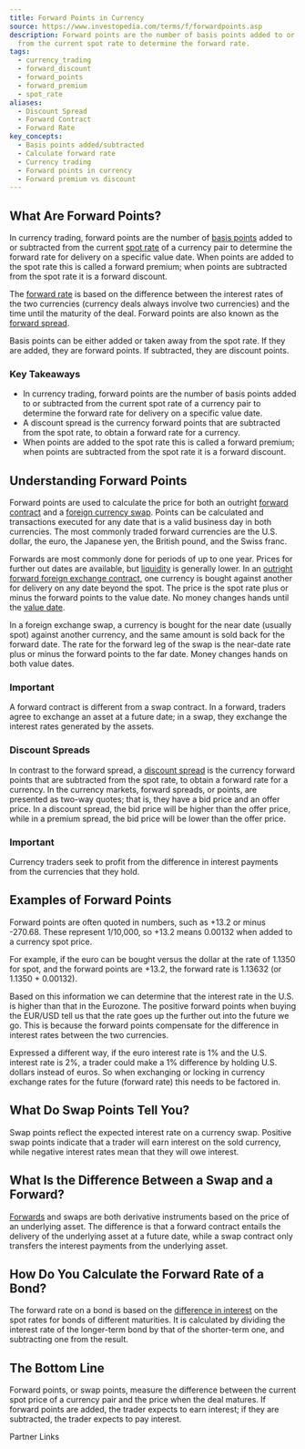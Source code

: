 ```yaml
---
title: Forward Points in Currency
source: https://www.investopedia.com/terms/f/forwardpoints.asp
description: Forward points are the number of basis points added to or subtracted
  from the current spot rate to determine the forward rate.
tags:
  - currency_trading
  - forward_discount
  - forward_points
  - forward_premium
  - spot_rate
aliases:
  - Discount Spread
  - Forward Contract
  - Forward Rate
key_concepts:
  - Basis points added/subtracted
  - Calculate forward rate
  - Currency trading
  - Forward points in currency
  - Forward premium vs discount
---
```



## What Are Forward Points?

In currency trading, forward points are the number of [basis points](https://www.investopedia.com/terms/b/basispoint.asp) added to or subtracted from the current [spot rate](https://www.investopedia.com/terms/s/spot_rate.asp) of a currency pair to determine the forward rate for delivery on a specific value date. When points are added to the spot rate this is called a forward premium; when points are subtracted from the spot rate it is a forward discount.

The [forward rate](https://www.investopedia.com/terms/f/forwardrate.asp) is based on the difference between the interest rates of the two currencies (currency deals always involve two currencies) and the time until the maturity of the deal. Forward points are also known as the [forward spread](https://www.investopedia.com/terms/f/forward-spread.asp).

Basis points can be either added or taken away from the spot rate. If they are added, they are forward points. If subtracted, they are discount points.

### Key Takeaways

- In currency trading, forward points are the number of basis points added to or subtracted from the current spot rate of a currency pair to determine the forward rate for delivery on a specific value date.
- A discount spread is the currency forward points that are subtracted from the spot rate, to obtain a forward rate for a currency.
- When points are added to the spot rate this is called a forward premium; when points are subtracted from the spot rate it is a forward discount.

  

## Understanding Forward Points

Forward points are used to calculate the price for both an outright [forward contract](https://www.investopedia.com/terms/f/forwardcontract.asp) and a [foreign currency swap](https://www.investopedia.com/terms/f/foreign-currency-swaps.asp). Points can be calculated and transactions executed for any date that is a valid business day in both currencies. The most commonly traded forward currencies are the U.S. dollar, the euro, the Japanese yen, the British pound, and the Swiss franc.

Forwards are most commonly done for periods of up to one year. Prices for further out dates are available, but [liquidity](https://www.investopedia.com/terms/l/liquidity.asp) is generally lower. In an [outright forward foreign exchange contract](https://www.investopedia.com/terms/l/leadsandlags.asp), one currency is bought against another for delivery on any date beyond the spot. The price is the spot rate plus or minus the forward points to the value date. No money changes hands until the [value date](https://www.investopedia.com/terms/v/valuedate.asp).

In a foreign exchange swap, a currency is bought for the near date (usually spot) against another currency, and the same amount is sold back for the forward date. The rate for the forward leg of the swap is the near-date rate plus or minus the forward points to the far date. Money changes hands on both value dates.

### Important

A forward contract is different from a swap contract. In a forward, traders agree to exchange an asset at a future date; in a swap, they exchange the interest rates generated by the assets.

### Discount Spreads

In contrast to the forward spread, a [discount spread](https://www.investopedia.com/terms/d/discount-spread.asp) is the currency forward points that are subtracted from the spot rate, to obtain a forward rate for a currency. In the currency markets, forward spreads, or points, are presented as two-way quotes; that is, they have a bid price and an offer price. In a discount spread, the bid price will be higher than the offer price, while in a premium spread, the bid price will be lower than the offer price.

### Important

Currency traders seek to profit from the difference in interest payments from the currencies that they hold.

## Examples of Forward Points

Forward points are often quoted in numbers, such as +13.2 or minus -270.68. These represent 1/10,000, so +13.2 means 0.00132 when added to a currency spot price.

For example, if the euro can be bought versus the dollar at the rate of 1.1350 for spot, and the forward points are +13.2, the forward rate is 1.13632 (or 1.1350 + 0.00132).

Based on this information we can determine that the interest rate in the U.S. is higher than that in the Eurozone. The positive forward points when buying the EUR/USD tell us that the rate goes up the further out into the future we go. This is because the forward points compensate for the difference in interest rates between the two currencies.

Expressed a different way, if the euro interest rate is 1% and the U.S. interest rate is 2%, a trader could make a 1% difference by holding U.S. dollars instead of euros. So when exchanging or locking in currency exchange rates for the future (forward rate) this needs to be factored in.

## What Do Swap Points Tell You?

Swap points reflect the expected interest rate on a currency swap. Positive swap points indicate that a trader will earn interest on the sold currency, while negative interest rates mean that they will owe interest.

## What Is the Difference Between a Swap and a Forward?

[Forwards](https://www.investopedia.com/terms/f/forwardcontract.asp) and swaps are both derivative instruments based on the price of an underlying asset. The difference is that a forward contract entails the delivery of the underlying asset at a future date, while a swap contract only transfers the interest payments from the underlying asset.

## How Do You Calculate the Forward Rate of a Bond?

The forward rate on a bond is based on the [difference in interest](https://www.investopedia.com/ask/answers/043015/how-do-i-convert-spot-rate-forward-rate.asp) on the spot rates for bonds of different maturities. It is calculated by dividing the interest rate of the longer-term bond by that of the shorter-term one, and subtracting one from the result.

## The Bottom Line

Forward points, or swap points, measure the difference between the current spot price of a currency pair and the price when the deal matures. If forward points are added, the trader expects to earn interest; if they are subtracted, the trader expects to pay interest.  

Partner Links